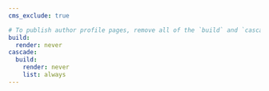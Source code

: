 ```yaml
---
cms_exclude: true

# To publish author profile pages, remove all of the `build` and `cascade` settings below.
build:
  render: never
cascade:
  build:
    render: never
    list: always
---
```

